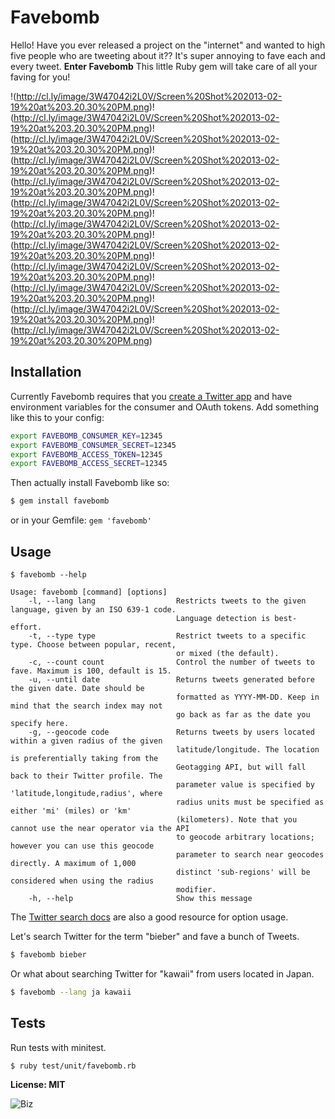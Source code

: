 # Favebomb

Hello! Have you ever released a project on the "internet" and wanted to high five people who are tweeting about it?? It's super annoying to fave each and every tweet. **Enter Favebomb** This little Ruby gem will take care of all your faving for you!

!(http://cl.ly/image/3W47042i2L0V/Screen%20Shot%202013-02-19%20at%203.20.30%20PM.png)!(http://cl.ly/image/3W47042i2L0V/Screen%20Shot%202013-02-19%20at%203.20.30%20PM.png)!(http://cl.ly/image/3W47042i2L0V/Screen%20Shot%202013-02-19%20at%203.20.30%20PM.png)!(http://cl.ly/image/3W47042i2L0V/Screen%20Shot%202013-02-19%20at%203.20.30%20PM.png)!(http://cl.ly/image/3W47042i2L0V/Screen%20Shot%202013-02-19%20at%203.20.30%20PM.png)!(http://cl.ly/image/3W47042i2L0V/Screen%20Shot%202013-02-19%20at%203.20.30%20PM.png)!(http://cl.ly/image/3W47042i2L0V/Screen%20Shot%202013-02-19%20at%203.20.30%20PM.png)!(http://cl.ly/image/3W47042i2L0V/Screen%20Shot%202013-02-19%20at%203.20.30%20PM.png)!(http://cl.ly/image/3W47042i2L0V/Screen%20Shot%202013-02-19%20at%203.20.30%20PM.png)!(http://cl.ly/image/3W47042i2L0V/Screen%20Shot%202013-02-19%20at%203.20.30%20PM.png)!(http://cl.ly/image/3W47042i2L0V/Screen%20Shot%202013-02-19%20at%203.20.30%20PM.png)!(http://cl.ly/image/3W47042i2L0V/Screen%20Shot%202013-02-19%20at%203.20.30%20PM.png)

## Installation

Currently Favebomb requires that you [create a Twitter app](https://dev.twitter.com/apps/new) and have environment variables for the consumer and OAuth tokens. Add something like this to your config:

``` bash
export FAVEBOMB_CONSUMER_KEY=12345
export FAVEBOMB_CONSUMER_SECRET=12345
export FAVEBOMB_ACCESS_TOKEN=12345
export FAVEBOMB_ACCESS_SECRET=12345
```

Then actually install Favebomb like so:

``` bash
$ gem install favebomb
```
or in your Gemfile: `gem 'favebomb'`

## Usage

```
$ favebomb --help

Usage: favebomb [command] [options]
    -l, --lang lang                  Restricts tweets to the given language, given by an ISO 639-1 code.
                                     Language detection is best-effort.
    -t, --type type                  Restrict tweets to a specific type. Choose between popular, recent,
                                     or mixed (the default).
    -c, --count count                Control the number of tweets to fave. Maximum is 100, default is 15.
    -u, --until date                 Returns tweets generated before the given date. Date should be
                                     formatted as YYYY-MM-DD. Keep in mind that the search index may not
                                     go back as far as the date you specify here.
    -g, --geocode code               Returns tweets by users located within a given radius of the given
                                     latitude/longitude. The location is preferentially taking from the
                                     Geotagging API, but will fall back to their Twitter profile. The
                                     parameter value is specified by 'latitude,longitude,radius', where
                                     radius units must be specified as either 'mi' (miles) or 'km'
                                     (kilometers). Note that you cannot use the near operator via the API
                                     to geocode arbitrary locations; however you can use this geocode
                                     parameter to search near geocodes directly. A maximum of 1,000
                                     distinct 'sub-regions' will be considered when using the radius
                                     modifier.
    -h, --help                       Show this message

```

The [Twitter search docs](https://dev.twitter.com/docs/api/1.1/get/search/tweets) are also a good resource for option usage.

Let's search Twitter for the term "bieber" and fave a bunch of Tweets.

``` bash
$ favebomb bieber
```

Or what about searching Twitter for "kawaii" from users located in Japan.

``` bash
$ favebomb --lang ja kawaii
```

## Tests

Run tests with minitest.

```
$ ruby test/unit/favebomb.rb
```

**License: MIT**

![Biz](http://cl.ly/image/0y3G3Q2W3J3A/Screen%20Shot%202013-02-19%20at%203.16.09%20PM.png!)

